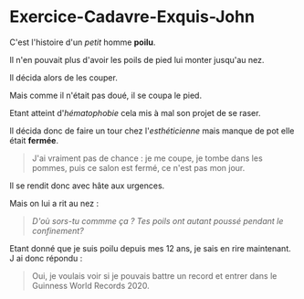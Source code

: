 # Exercice-Cadavre-Exquis-John
C'est l'histoire d'un *petit* homme **poilu**.

Il n'en pouvait plus d'avoir les poils de pied lui monter jusqu'au nez.

Il décida alors de les couper.

Mais comme il n'était pas doué, il se coupa le pied.

Etant atteint d'*hématophobie* cela mis à mal son projet de se raser.

Il décida donc de faire un tour chez l'*esthéticienne* mais manque de pot elle était **fermée**.

> J'ai vraiment pas de chance : je me coupe, je tombe dans les pommes, puis ce salon est fermé, ce n'est pas mon jour.

Il se rendit donc avec hâte aux urgences.

Mais on lui a rit au nez :

> *D'où sors-tu commme ça ? Tes poils ont autant poussé pendant le confinement?* 

Etant donné que je suis poilu depuis mes 12 ans, je sais 
en rire maintenant. J ai donc répondu :

> Oui, je voulais voir si je pouvais battre un record et 
entrer dans le Guinness World Records 2020.
